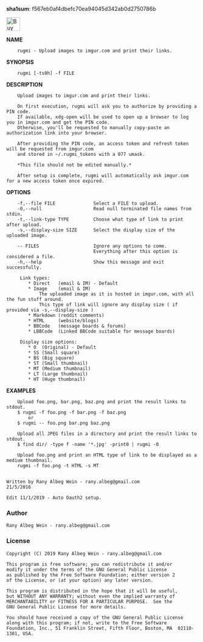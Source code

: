 **sha1sum**: f567eb0af4dbefc70ea94045d342ab0d2750786b

<a href='https://ko-fi.com/E1E0B4X4' target='_blank'><img height='36' style='border:0px;height:36px;' src='https://az743702.vo.msecnd.net/cdn/kofi4.png?v=0' border='0' alt='Buy Me a Coffee at ko-fi.com' /></a>


**NAME**

        rugmi - Upload images to imgur.com and print their links.

**SYNOPSIS**

        rugmi [-ts0h] -f FILE

**DESCRIPTION**

        Upload images to imgur.com and print their links.
		
        On first execution, rugmi will ask you to authorize by providing a PIN code.
        If available, xdg-open will be used to open up a browser to log you in imgur.com and get the PIN code.
        Otherwise, you'll be requested to manually copy-paste an authorization link into your browser.

        After providing the PIN code, an access token and refresh token will be requested from imgur.com
        and stored in ~/.rugmi_tokens with a 077 umask.

        *This file should not be edited manually.*

        After setup is complete, rugmi will automatically ask imgur.com for a new access token once expired.

**OPTIONS**

        -f,--file FILE              Select a FILE to upload.
        -0,--null                   Read null terminated file names from stdin.
        -t,--link-type TYPE         Choose what type of link to print after upload.
        -s,--display-size SIZE      Select the display size of the uploaded image.

        -- FILES                    Ignore any options to come.
                                    Everything after this option is considered a file.
        -h,--help                   Show this message and exit successfully.

         Link types:
            * Direct   (email & IM) - Default
            * Image    (email & IM)
                The uploaded image as it is hosted in imgur.com, with all the fun stuff around.
                This type of link will ignore any display size ( if provided via -s,--display-size )
            * Markdown (reddit comments)
            * HTML     (website/blogs)
            * BBCode   (message boards & forums)
            * LBBCode  (Linked BBCode suitable for message boards)

         Display size options:
            * O  (Original) - Default
            * SS (Small square)
            * BS (Big square)
            * ST (Small thumbnail)
            * MT (Medium thumbnail)
            * LT (Large thumbnail)
            * HT (Huge thumbnail)

**EXAMPLES**

        Upload foo.png, bar.png, baz.png and print the result links to stdout.
        $ rugmi -f foo.png -f bar.png -f baz.png
            or
        $ rugmi -- foo.png bar.png baz.png

        Upload all JPEG files in a directory and print the result links to stdout.
        $ find dir/ -type f -name '*.jpg' -print0 | rugmi -0

        Upload foo.png and print an HTML type of link to be displayed as a medium thumbnail.
        rugmi -f foo.png -t HTML -s MT
		

    Written by Rany Albeg Wein - rany.albeg@gmail.com
    21/5/2016
    
    Edit 11/1/2019 - Auto Oauth2 setup.
### Author
    Rany Albeg Wein - rany.albeg@gmail.com

### License

    Copyright (C) 2019 Rany Albeg Wein - rany.albeg@gmail.com
    
    This program is free software; you can redistribute it and/or
    modify it under the terms of the GNU General Public License
    as published by the Free Software Foundation; either version 2
    of the License, or (at your option) any later version.
    
    This program is distributed in the hope that it will be useful,
    but WITHOUT ANY WARRANTY; without even the implied warranty of
    MERCHANTABILITY or FITNESS FOR A PARTICULAR PURPOSE.  See the
    GNU General Public License for more details.
    
    You should have received a copy of the GNU General Public License
    along with this program; if not, write to the Free Software
    Foundation, Inc., 51 Franklin Street, Fifth Floor, Boston, MA  02110-1301, USA.


